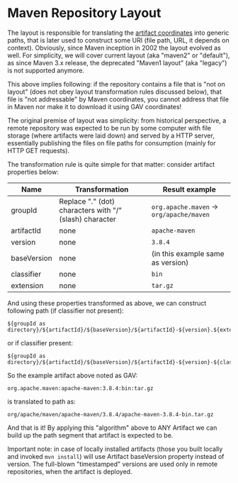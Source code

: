 # Maven Repository Layout

<!--
Licensed to the Apache Software Foundation (ASF) under one
or more contributor license agreements.  See the NOTICE file
distributed with this work for additional information
regarding copyright ownership.  The ASF licenses this file
to you under the Apache License, Version 2.0 (the
"License"); you may not use this file except in compliance
with the License.  You may obtain a copy of the License at

    http://www.apache.org/licenses/LICENSE-2.0

Unless required by applicable law or agreed to in writing,
software distributed under the License is distributed on an
"AS IS" BASIS, WITHOUT WARRANTIES OR CONDITIONS OF ANY
KIND, either express or implied.  See the License for the
specific language governing permissions and limitations
under the License.
-->

The layout is responsible for translating the [artifact coordinates](artifacts.md) into generic paths, that is later used to construct some
URI (file path, URL, it depends on context). Obviously, since Maven inception in 2002 the layout evolved as well.
For simplicity, we will cover current layout (aka "maven2" or "default"), as since Maven 3.x release, the deprecated
"Maven1 layout" (aka "legacy") is not supported anymore.

This above implies following: if the repository contains a file that is "not on layout" (does not obey layout
transformation rules discussed below), that file is "not addressable" by Maven coordinates, you cannot address that file
in Maven nor make it to download it using GAV coordinates!

The original premise of layout was simplicity: from historical perspective, a remote repository was expected to be run
by some computer with file storage (where artifacts were laid down) and served by a HTTP server, essentially publishing
the files on file paths for consumption (mainly for HTTP GET requests).

The transformation rule is quite simple for that matter: consider artifact properties below:

| Name        | Transformation                                          | Result example                           |
|-------------|---------------------------------------------------------|------------------------------------------|
| groupId     | Replace "." (dot) characters with "/" (slash) character | `org.apache.maven` -> `org/apache/maven` |
| artifactId  | none                                                    | `apache-maven`                         |
| version     | none                                                    | `3.8.4`                                 |
| baseVersion | none                                                    | (in this example same as version)        |
| classifier  | none                                                    | `bin`                                   |
| extension   | none                                                    | `tar.gz`                                |

And using these properties transformed as above, we can construct following path (if classifier not present):

```
${groupId as directory}/${artifactId}/${baseVersion}/${artifactId}-${version}.${extension}
```

or if classifier present:

```
${groupId as directory}/${artifactId}/${baseVersion}/${artifactId}-${version}-${classifier}.${extension}
```

So the example artifact above noted as GAV:

```
org.apache.maven:apache-maven:3.8.4:bin:tar.gz
```

is translated to path as:

```
org/apache/maven/apache-maven/3.8.4/apache-maven-3.8.4-bin.tar.gz
```

And that is it! By applying this "algorithm" above to ANY Artifact we can build up the path segment that
artifact is expected to be.

Important note: in case of locally installed artifacts (those you built locally and invoked `mvn install`) will use
Artifact baseVersion property instead of version. The full-blown "timestamped" versions are used only in
remote repositories, when the artifact is deployed.
